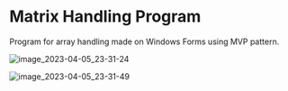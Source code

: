 # Matrix Handling Program
Program for array handling made on Windows Forms using MVP pattern.

![image_2023-04-05_23-31-24](https://user-images.githubusercontent.com/60883514/230203988-a0e1dae9-38be-4b59-ae85-8faa57c8cf2f.png)

![image_2023-04-05_23-31-49](https://user-images.githubusercontent.com/60883514/230204181-43b6e79a-660e-4870-ac41-0ec38e2143a1.png)
